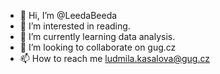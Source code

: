 - 👋 Hi, I’m @LeedaBeeda
- 👀 I’m interested in reading.
- 🌱 I’m currently learning data analysis.
- 💞️ I’m looking to collaborate on gug.cz
- 📫 How to reach me ludmila.kasalova@gug.cz

<!---
LeedaBeeda/LeedaBeeda is a ✨ special ✨ repository because its `README.md` (this file) appears on your GitHub profile.
You can click the Preview link to take a look at your changes.
--->
